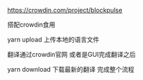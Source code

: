 https://crowdin.com/project/blockpulse

搭配crowdin食用

yarn upload 
上传本地的语言文件

翻译通过crowdin官网 或者是GUI完成翻译之后

yarn download
下载最新的翻译 完成整个流程